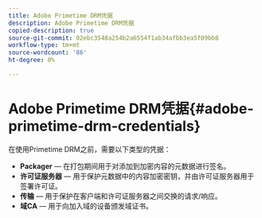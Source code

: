 ```yaml
---
title: Adobe Primetime DRM凭据
description: Adobe Primetime DRM凭据
copied-description: true
source-git-commit: 02ebc3548a254b2a6554f1ab34afbb3ea5f09bb8
workflow-type: tm+mt
source-wordcount: '86'
ht-degree: 0%

---
```


# Adobe Primetime DRM凭据{#adobe-primetime-drm-credentials}

在使用Primetime DRM之前，需要以下类型的凭据：

* **Packager**  — 在打包期间用于对添加到加密内容的元数据进行签名。
* **许可证服务器**  — 用于保护元数据中的内容加密密钥，并由许可证服务器用于签署许可证。
* **传输**  — 用于保护在客户端和许可证服务器之间交换的请求/响应。
* **域CA**  — 用于向加入域的设备颁发域证书。
